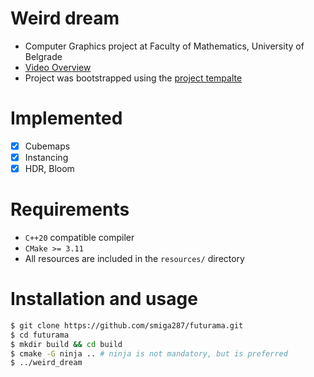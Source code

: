 # Weird dream
- Computer Graphics project at Faculty of Mathematics, University of Belgrade
- [Video Overview]()
- Project was bootstrapped using the [project tempalte](https://github.com/matf-racunarska-grafika/project_base)

# Implemented

- [x] Cubemaps
- [x] Instancing
- [x] HDR, Bloom

# Requirements

- `C++20` compatible compiler
- `CMake >= 3.11`
- All resources are included in the `resources/` directory

# Installation and usage

```bash
$ git clone https://github.com/smiga287/futurama.git
$ cd futurama
$ mkdir build && cd build 
$ cmake -G ninja .. # ninja is not mandatory, but is preferred
$ ../weird_dream
```
